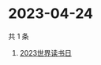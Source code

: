 # 2023-04-24

共 1 条

<!-- BEGIN ZHIHUSEARCH -->
<!-- 最后更新时间 Mon Apr 24 2023 05:14:56 GMT+0800 (China Standard Time) -->
1. [2023世界读书日](https://www.zhihu.com/search?q=2023世界读书日)
<!-- END ZHIHUSEARCH -->
